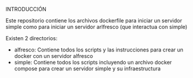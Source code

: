 INTRODUCCIÓN

Este repositorio contiene los archivos dockerfile para iniciar un servidor simple como
para iniciar un servidor arlfresco (que interactua con simple)

Existen 2 directorios:

* alfresco:  Contiene todos los scripts y las instrucciones para crear un docker con un servidor alfresco
* simple:    Contiene todos los scripts incluyendo un archivo docker compose para crear un servidor simple y su infraestructura


